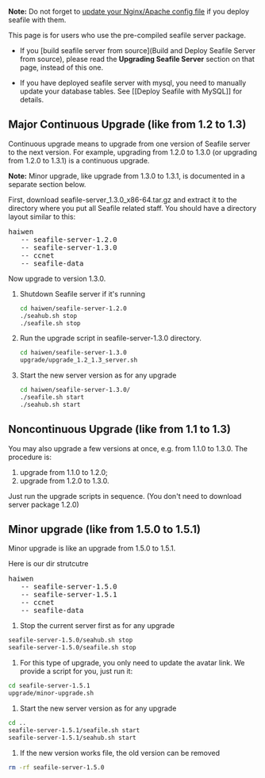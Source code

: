 **Note:** Do not forget to [update your Nginx/Apache config file](https://github.com/haiwen/seafile/wiki/Deploy-Seafile-Web-with-nginx-apache#notes-when-upgrading-seafile-server) if you deploy seafile with them.

This page is for users who use the pre-compiled seafile server package. 

- If you [build seafile server from source](Build and Deploy Seafile Server from source), please read the **Upgrading Seafile Server** section on that page, instead of this one.

- If you have deployed seafile server with mysql, you need to manually update your database tables. See [[Deploy Seafile with MySQL]] for details.

## Major Continuous Upgrade (like from 1.2 to 1.3)

Continuous upgrade means to upgrade from one version of Seafile server to the next version.
For example, upgrading from 1.2.0 to 1.3.0 (or upgrading from 1.2.0 to 1.3.1) is a continuous upgrade.

**Note:** Minor upgrade, like upgrade from 1.3.0 to 1.3.1, is documented in a separate section below.

First, download seafile-server_1.3.0_x86-64.tar.gz and extract it to the directory where you put all Seafile related staff. You should have a directory layout similar to this:

<pre>
haiwen
   -- seafile-server-1.2.0
   -- seafile-server-1.3.0
   -- ccnet
   -- seafile-data
</pre>

Now upgrade to version 1.3.0.

1. Shutdown Seafile server if it's running

   ```sh
   cd haiwen/seafile-server-1.2.0
   ./seahub.sh stop
   ./seafile.sh stop
   ```
2. Run the upgrade script in seafile-server-1.3.0 directory.

   ```sh
   cd haiwen/seafile-server-1.3.0
   upgrade/upgrade_1.2_1.3_server.sh
   ```
3. Start the new server version as for any upgrade 

   ```sh
   cd haiwen/seafile-server-1.3.0/
   ./seafile.sh start
   ./seahub.sh start
   ```

## Noncontinuous Upgrade (like from 1.1 to 1.3)

You may also upgrade a few versions at once, e.g. from 1.1.0 to 1.3.0.
The procedure is:

1. upgrade from 1.1.0 to 1.2.0;
2. upgrade from 1.2.0 to 1.3.0.

Just run the upgrade scripts in sequence. (You don't need to download server package 1.2.0)

## Minor upgrade (like from 1.5.0 to 1.5.1)
Minor upgrade is like an upgrade from 1.5.0 to 1.5.1. 

Here is our dir strutcutre

<pre>
haiwen
   -- seafile-server-1.5.0
   -- seafile-server-1.5.1
   -- ccnet
   -- seafile-data
</pre>

1. Stop the current server first as for any upgrade 
```sh
seafile-server-1.5.0/seahub.sh stop
seafile-server-1.5.0/seafile.sh stop
```
1. For this type of upgrade, you only need to update the avatar link. We provide a script for you, just run it:
```sh
cd seafile-server-1.5.1
upgrade/minor-upgrade.sh
```

1. Start the new server version as for any upgrade 
```sh
cd ..
seafile-server-1.5.1/seafile.sh start
seafile-server-1.5.1/seahub.sh start
```

1. If the new version works file, the old version can be removed
```sh
rm -rf seafile-server-1.5.0
```